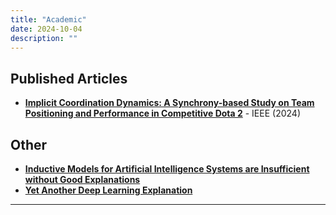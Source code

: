 ```yaml
---
title: "Academic"
date: 2024-10-04
description: ""
---
```


## Published Articles

- **[Implicit Coordination Dynamics: A Synchrony-based Study on Team Positioning and Performance in Competitive Dota 2](https://ieeexplore.ieee.org/document/10738480)** - IEEE (2024)

## Other

- **[Inductive Models for Artificial Intelligence Systems are Insufficient without Good Explanations](https://arxiv.org/abs/2401.09011)**
- **[Yet Another Deep Learning Explanation](/dl.html)**
<!-- ## Conference Presentations

- **Title of the Presentation** - Conference Name, Location (Year) <span style="color: blue;">**Presented**</span>

## Works in Progress

- **Title of the Ongoing Work** - Journal/Conference Target <span style="color: gray;">**In Progress**</span> -->

---